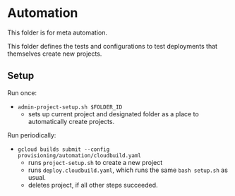 # Automation

This folder is for meta automation. 

This folder defines the tests and configurations to test deployments that themselves create new projects. 

## Setup

Run once:
 * `admin-project-setup.sh $FOLDER_ID`
     - sets up current project and designated folder as a place to automatically create projects. 

Run periodically: 

 * `gcloud builds submit --config provisioning/automation/cloudbuild.yaml`
    - runs `project-setup.sh` to create a new project
    - runs `deploy.cloudbuild.yaml`, which runs the same `bash setup.sh` as usual.
    - deletes project, if all other steps succeeded.
